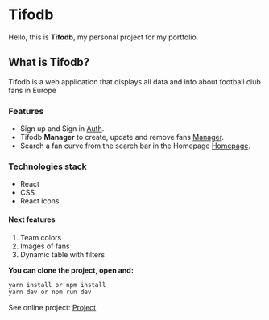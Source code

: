 # Tifodb

Hello, this is **Tifodb**, my personal project for my portfolio.

## What is Tifodb?

Tifodb is a web application that displays all data and info about football club fans in Europe

### Features

- Sign up and Sign in [Auth](./public/markdown/auth.png).
- Tifodb **Manager** to create, update and remove fans [Manager](./public/markdown/manager.png).
- Search a fan curve from the search bar in the Homepage [Homepage](./public/markdown/homepage.png).

### Technologies stack

- React
- CSS
- React icons

#### Next features

1. Team colors
2. Images of fans
3. Dynamic table with filters

**You can clone the project, open and:**

```bash
yarn install or npm install
yarn dev or npm run dev
```

See online project: [Project](https://tifodb.netlify.app/)